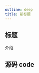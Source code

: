 ```yaml
---
outline: deep
title: 新标题
---
```


## 标题

介绍


## 源码 code

<preview path="../component/ComponentA.vue"></preview>

